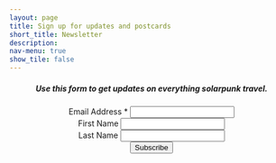 ```yaml
---
layout: page
title: Sign up for updates and postcards
short_title: Newsletter
description:
nav-menu: true
show_tile: false
---
```


<div style="max-width:800px;margin:auto;text-align:center;">
<h5>Use this form to get updates on everything solarpunk travel.</h5>
</div>
<!-- Begin Mailchimp Signup Form -->

<div id="mc_embed_signup" style="max-width:500px;text-align:center;margin:auto;">
<form action="https://cooptrail.us1.list-manage.com/subscribe/post?u=69d08ec1a541d289e869afa53&amp;id=6ef780df60" method="post" id="mc-embedded-subscribe-form" name="mc-embedded-subscribe-form" class="validate" target="_blank" novalidate>
    <div id="mc_embed_signup_scroll">

<div class="mc-field-group">
    <label for="mce-EMAIL">Email Address  <span class="asterisk">*</span>
</label>
    <input type="email" value="" name="EMAIL" class="required email" id="mce-EMAIL">
</div>
<div class="mc-field-group">
    <label for="mce-FNAME">First Name </label>
    <input type="text" value="" name="FNAME" class="" id="mce-FNAME">
</div>
<div class="mc-field-group">
    <label for="mce-LNAME">Last Name </label>
    <input type="text" value="" name="LNAME" class="" id="mce-LNAME">
</div>
    <div id="mce-responses" class="clear">
        <div class="response" id="mce-error-response" style="display:none"></div>
        <div class="response" id="mce-success-response" style="display:none"></div>
    </div>    <!-- real people should not fill this in and expect good things - do not remove this or risk form bot signups-->
    <div style="position: absolute; left: -5000px;" aria-hidden="true"><input type="text" name="b_69d08ec1a541d289e869afa53_6ef780df60" tabindex="-1" value=""></div>
    <div class="clear"><input type="submit" value="Subscribe" name="subscribe" id="mc-embedded-subscribe" class="button"></div>
    </div>
</form>
</div>

<!--End mc_embed_signup-->